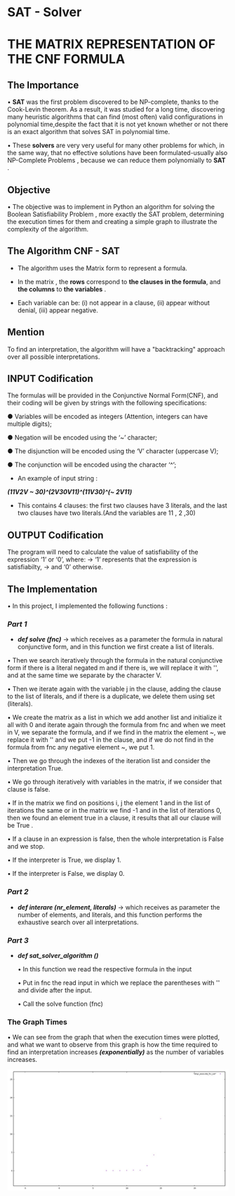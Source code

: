 # SAT - Solver  
# THE MATRIX REPRESENTATION OF THE CNF FORMULA

## The Importance

• **SAT** was the first problem discovered to be NP-complete, thanks to the Cook-Levin theorem.
  As a result, it was studied for a long time, discovering many heuristic algorithms that can find (most often) valid configurations in polynomial time,despite the fact that it is not yet known whether or not there is an exact algorithm that solves SAT in polynomial time.

• These **solvers** are very very useful for many other problems for which, in the same way, that no effective solutions have been formulated-usually also NP-Complete Problems , because we can reduce them polynomially to **SAT** .

## Objective

• The objective was to implement in Python an algorithm for solving the Boolean Satisfiability Problem , more exactly the SAT problem, determining the execution times for them and creating a simple graph to illustrate the complexity of the algorithm.

## The Algorithm CNF - SAT

- The algorithm uses the Matrix form to represent a formula.
- In the matrix , the **rows** correspond to **the clauses in the formula**, and **the columns** to **the variables** .

- Each variable can be:
  (i)   not appear in a clause,
  (ii)  appear without denial,
  (iii) appear negative.
 
## Mention

To find an interpretation, the algorithm will have a "backtracking" approach over all possible interpretations.

## INPUT Codification 

The formulas will be provided in the Conjunctive Normal Form(CNF), and their coding will be given by strings with the following specifications:

● Variables will be encoded as integers (Attention, integers can have multiple digits);

● Negation will be encoded using the ‘~’ character;

● The disjunction will be encoded using the ‘V’ character (uppercase V);

● The conjunction will be encoded using the character ‘^’;

- An example of input string :

***(11V2V ~ 30)^(2V30V11)^(11V30)^(~ 2V11)***

- This contains 4 clauses: the first two clauses have 3 literals, and the last two clauses have two literals.(And the variables are 11 , 2 ,30)

## OUTPUT Codification

The program will need to calculate the value of satisfiability of the expression ‘1’ or ‘0’, where:
-> ‘1’ represents that the expression is satisfiabilty,
-> and ‘0’ otherwise.

## The Implementation

• In this project, I implemented the following functions :

### ***Part 1***

- ***def solve (fnc)*** -> which receives as a parameter the formula in natural conjunctive form, and in this function we first create a list of literals.

• Then we search iteratively through the formula in the natural conjunctive form if there is a literal negated m and if there is, we will replace it with '', and at the same time we separate by the character V.

• Then we iterate again with the variable j in the clause, adding the clause to the list of literals, and if there is a duplicate, we delete them using set (literals).

• We create the matrix as a list in which we add another list and initialize it all with 0 and iterate again through the formula from fnc and when we meet in V, we separate the formula, and if we find in the matrix the element ~, we replace it with '' and we put -1 in the clause, and if we do not find in the formula from fnc any negative element ~, we put 1.

• Then we go through the indexes of the iteration list and consider the interpretation True.

• We go through iteratively with variables in the matrix, if we consider that clause is false.

• If in the matrix we find on positions i, j the element 1 and in the list of iterations the same or in the matrix we find -1 and in the list of iterations 0, then we found an element true in a clause, it results that all our clause will be True .

• If a clause in an expression is false, then the whole interpretation is False and we stop.

• If the interpreter is True, we display 1.

• If the interpreter is False, we display 0.

### ***Part 2***

- ***def interare (nr_element, literals)*** -> which receives as parameter the number of elements, and literals, and this function performs the exhaustive search over all interpretations.

### ***Part 3***

- ***def sat_solver_algorithm ()***

  • In this function we read the respective formula in the input
  
  • Put in fnc the read input in which we replace the parentheses with '' and divide after the input.
  
  • Call the solve function (fnc)
  
### The Graph Times
• We can see from the graph that when the execution times were plotted, and what we want to observe from this graph is how the time required to find an interpretation increases ***(exponentially)*** as the number of variables increases.

![](Grafic_Basic_FNC.jpg)  

